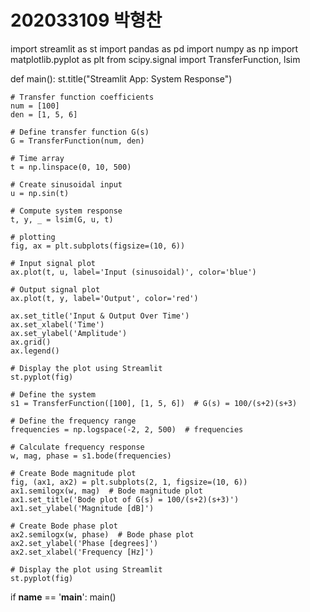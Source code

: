 ﻿ # 202033109 박형찬
import streamlit as st
import pandas as pd
import numpy as np
import matplotlib.pyplot as plt
from scipy.signal import TransferFunction, lsim

def main():
    st.title("Streamlit App: System Response")

    # Transfer function coefficients
    num = [100]
    den = [1, 5, 6]

    # Define transfer function G(s)
    G = TransferFunction(num, den)

    # Time array
    t = np.linspace(0, 10, 500)

    # Create sinusoidal input
    u = np.sin(t)

    # Compute system response
    t, y, _ = lsim(G, u, t)

    # plotting
    fig, ax = plt.subplots(figsize=(10, 6))

    # Input signal plot
    ax.plot(t, u, label='Input (sinusoidal)', color='blue')

    # Output signal plot
    ax.plot(t, y, label='Output', color='red')

    ax.set_title('Input & Output Over Time')
    ax.set_xlabel('Time')
    ax.set_ylabel('Amplitude')
    ax.grid()
    ax.legend()

    # Display the plot using Streamlit
    st.pyplot(fig)

    # Define the system
    s1 = TransferFunction([100], [1, 5, 6])  # G(s) = 100/(s+2)(s+3)

    # Define the frequency range
    frequencies = np.logspace(-2, 2, 500)  # frequencies

    # Calculate frequency response
    w, mag, phase = s1.bode(frequencies)

    # Create Bode magnitude plot
    fig, (ax1, ax2) = plt.subplots(2, 1, figsize=(10, 6))
    ax1.semilogx(w, mag)  # Bode magnitude plot
    ax1.set_title('Bode plot of G(s) = 100/(s+2)(s+3)')
    ax1.set_ylabel('Magnitude [dB]')

    # Create Bode phase plot
    ax2.semilogx(w, phase)  # Bode phase plot
    ax2.set_ylabel('Phase [degrees]')
    ax2.set_xlabel('Frequency [Hz]')

    # Display the plot using Streamlit
    st.pyplot(fig)

if __name__ == '__main__':
    main()
